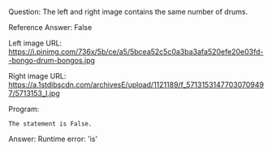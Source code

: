 Question: The left and right image contains the same number of drums.

Reference Answer: False

Left image URL: https://i.pinimg.com/736x/5b/ce/a5/5bcea52c5c0a3ba3afa520efe20e03fd--bongo-drum-bongos.jpg

Right image URL: https://a.1stdibscdn.com/archivesE/upload/1121189/f_57131531477030709497/5713153_l.jpg

Program:

```
The statement is False.
```
Answer: Runtime error: 'is'

